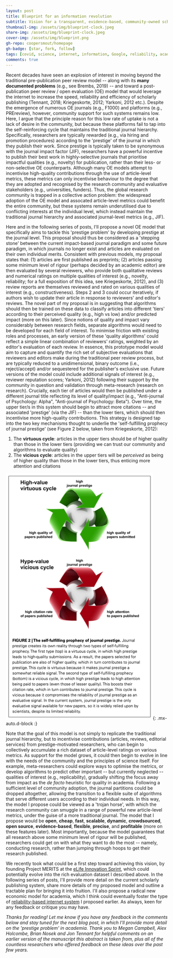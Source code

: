 ```yaml
---
layout: post
title: Blueprint for an information revolution
subtitle: Vision for a transparent, evidence-based, community-owned scholarly publishing system with disruptive potential
thumbnail-img: /assets/img/blueprint-clock.jpeg
share-img: /assets/img/blueprint-clock.jpeg
cover-img: /assets/img/blueprint.png
gh-repo: coopersmout/homepage
gh-badge: [star, fork, follow]
tags: [covid, science, internet, information, Google, reliability, academia]
comments: true
---
```


Recent decades have seen an explosion of interest in moving beyond the traditional pre-publication peer review model -- along with its **many documented problems** (e.g., see Brembs, 2019) -- and toward a post-publication peer review / open evaluation (OE) model that would leverage the internet to increase the speed, reliability and efficiency of scholarly publishing (Tennant, 2018; Kriegeskorte, 2012; Yarkoni, 2012 etc.). Despite the emergence of numerous OE journals (e.g., F1000) and platforms (e.g., PREreview), however, community support for such systems remains low. Here, I argue that the principle reason for this low rate of uptake is not a lack of desire in the community, but because these platforms fail to tap into the self-reinforcing cycle that maintains the traditional journal hierarchy. Specifically, researchers are typically rewarded (e.g., via hiring and promotion procedures) according to the 'prestige' of the journal in which they publish their work. Since prestige is typically taken to be synonymous with the journal impact factor (JIF), researchers have a powerful incentive to publish their best work in highly-selective journals that prioritise impactful qualities (e.g., novelty) for publication, rather than their less- or non-selective OE counterparts. Although many OE models attempt to incentivise high-quality contributions through the use of article-level metrics, these metrics can only incentivise behaviour to the degree that they are adopted and recognised by the research community and evaluative stakeholders (e.g., universities, funders). Thus, the global research community is trapped in a collective action problem: the widespread adoption of the OE model and assocated article-level metrics could benefit the entire community, but these systems remain underutilised due to conflicting interests at the individual level, which instead maintain the traditional journal hierarchy and associated journal-level metrics (e.g., JIF).

Here and in the following series of posts, I'll propose a novel OE model that specifically aims to tackle this 'prestige problem' by developing prestige at the journal level. This proposal should thus be considered as a 'stepping stone' between the current impact-based journal paradigm and some future paradigm, in which journals no longer exist and articles are evaluated on their own individual merits. Consistent with previous models, my proposal states that: (1) articles are first published as preprints; (2) articles passing some minimum level of rigour (perhaps decided by an academic editor) are then evaluated by several reviewers, who provide both qualitative reviews and numerical ratings on multiple qualities of interest (e.g., novelty, reliability; for a full exposition of this idea, see Kriegeskorte, 2012), and (3) review reports are themselves reviewed and rated on various qualities of interest (e.g., constructiveness). Steps 2 and 3 could occur iteratively, if authors wish to update their article in response to reviewers' and editor's reviews. The novel part of my proposal is in suggesting that algorithms should then be trained on these data to classify articles into different 'tiers' according to their perceived quality (e.g., high vs low) and/or predicted impact (more on this later). Since notions of quality and impact vary considerably between research fields, separate algorithms would need to be developed for each field of interest. To minimise friction with existing roles and processes, an early version of these 'quality algorithms' could reflect a simple linear combination of reviewers' ratings, weighted by an editor's evaluation of each review. In essence, this prototype model would aim to capture and quantify the rich set of subjective evaluations that reviewers and editors make during the traditional peer review process, but are typically reduced to a unidimensional, binary outcome (i.e., reject/accept) and/or sequestered for the publisher's exclusive use. Future versions of the model could include additional signals of interest (e.g., reviewer reputation scores; Yarkoni, 2012) following their support by the community in question and validation through meta-research (research on research). Crucially, each tier of articles would then be published under a different journal title reflecting its level of quality/impact (e.g., "Anti-journal of Psychology: Alpha", "Anti-journal of Psychology: Beta"). Over time, the upper tier/s in this system should begin to attract more citations -- and associated 'prestige' (via the JIF) -- than the lower tiers, which should then incentivise more high-quality contributions. This strategy is designed tap into the two key mechanisms thought to underlie the 'self-fulfilling prophecy of journal prestige' (see Figure 2 below, taken from Kriegeskorte, 2012): 

1. The **virtuous cycle**: articles in the upper tiers should be of higher quality than those in the lower tiers (providing we can trust our community and algorithms to evaluate quality)
2. The **vicious cycle**: articles in the upper tiers will be *perceived* as being of higher quality than those in the lower tiers, thus enticing more attention and citations

![The self-fulfilling prophecy of journal prestige; Kriegeskorte, 2012](/assets/img/self-fulfilling-prophecy.png){: .mx-auto.d-block :}

Note that the goal of this model is not simply to replicate the traditional journal hierarchy, but to incentivise contributions (articles, reviews, editorial services) from prestige-motivated researchers, who can begin to collectively accumulate a rich dataset of article-level ratings on various metrics. As support for the model grows, it could then begin to evolve in line with the needs of the community and the principles of science itself. For example, meta-researchers could explore ways to optimise the metrics, or develop algorithms to predict other important -- but currently neglected -- qualities of interest (e.g., replicability), gradually shifting the focus away from impact as the *de facto* heuristic for quality in academia. Following a sufficient level of community adoption, the journal partitions could be dropped altogether, allowing the transition to a flexible suite of algorithms that serve different users according to their individual needs. In this way, the model I propose could be viewed as a 'trojan horse', with which the research community can smuggle in a range of powerful new article-level metrics, under the guise of a more traditional journal. The model that I propose would be **open**, **cheap**, **fast**, **scalable**, **dynamic**, **crowdsourced**, **open source**, **evidence-based**, **flexible**, **precise**, and **profitable** (more on these features later). Most importantly, because the model guarantees that all research above some minimum level of rigour will be published, researchers could get on with what they want to do the most -- namely, conducting research, rather than jumping through hoops to get their research published. 

We recently took what could be a first step toward achieving this vision, by founding Project MERITS at the [eLife Innovation Sprint](https://sprint.elifesciences.org/projects2021/), which could potentially evolve into the rich evaluation dataset I described above. In the following series of posts, I'll provide more detail on the current scholarly publishing system, share more details of my proposed model and outline a tractable plan for bringing it into fruition. I'll also propose a radical new economic model for academia, which I think could eventually foster the type of [reliability-based internet system](https://coopersmout.com/2021-07-31-reliability-indices-for-the-internet/) I proposed earlier. As always, keen for any feedback or critique you may have.

*Thanks for reading! Let me know if you have any feedback in the comments below and stay tuned for the next blog post, in which I'll provide more detail on the 'prestige problem' in academia. Thank you to Megan Campbell, Alex Holcombe, Brian Nosek and Jon Tennant for helpful comments on an earlier version of the manuscript this abstract is taken from, plus all of the countless researchers who offered feedback on these ideas over the past few years.*
